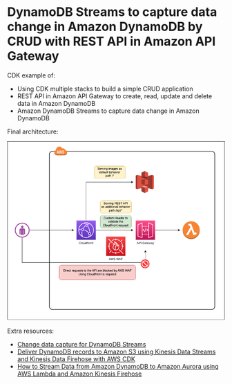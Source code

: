 # DynamoDB Streams to capture data change in Amazon DynamoDB by CRUD with REST API in Amazon API Gateway

CDK example of:

- Using CDK multiple stacks to build a simple CRUD application
- REST API in Amazon API Gateway to create, read, update and delete data in Amazon DynamoDB
- Amazon DynamoDB Streams to capture data change in Amazon DynamoDB

Final architecture:

![](./docs//final-architecture.png)

Extra resources:

- [Change data capture for DynamoDB Streams](https://docs.aws.amazon.com/amazondynamodb/latest/developerguide/Streams.html)
- [Deliver DynamoDB records to Amazon S3 using Kinesis Data Streams and Kinesis Data Firehose with AWS CDK](https://docs.aws.amazon.com/prescriptive-guidance/latest/patterns/deliver-dynamodb-records-to-amazon-s3-using-kinesis-data-streams-and-kinesis-data-firehose-with-aws-cdk.html)
- [How to Stream Data from Amazon DynamoDB to Amazon Aurora using AWS Lambda and Amazon Kinesis Firehose](https://aws.amazon.com/blogs/database/how-to-stream-data-from-amazon-dynamodb-to-amazon-aurora-using-aws-lambda-and-amazon-kinesis-firehose/)
